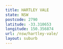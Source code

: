 ```yaml
---
title: HARTLEY VALE
state: NSW
postcode: 2790
latitude: -33.310653
longitude: 150.356874
url: /nsw/hartley-vale/
layout: suburb
---
```

